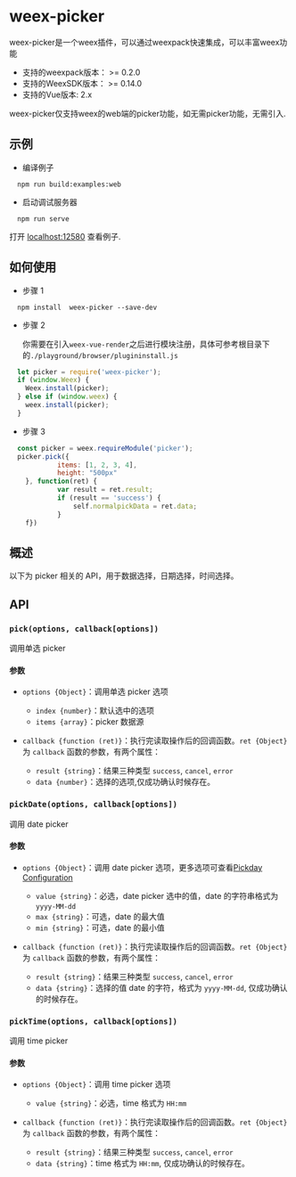 # weex-picker
weex-picker是一个weex插件，可以通过weexpack快速集成，可以丰富weex功能

* 支持的weexpack版本： >= 0.2.0
* 支持的WeexSDK版本： >= 0.14.0
* 支持的Vue版本: 2.x

weex-picker仅支持weex的web端的picker功能，如无需picker功能，无需引入.

## 示例

- 编译例子
```
  npm run build:examples:web
```
- 启动调试服务器
```
  npm run serve
```
  打开 [localhost:12580]('localhost:12580/index.html') 查看例子.

## 如何使用

- 步骤 1
```
  npm install  weex-picker --save-dev
```
- 步骤 2
  
  你需要在引入`weex-vue-render`之后进行模块注册，具体可参考根目录下的`./playground/browser/plugininstall.js`

```javascript
  let picker = require('weex-picker');
  if (window.Weex) {
    Weex.install(picker);
  } else if (window.weex) {
    weex.install(picker);
  }
```
- 步骤 3

```javascript
  const picker = weex.requireModule('picker');
  picker.pick({
			items: [1, 2, 3, 4],
			height: "500px"
	}, function(ret) {
			var result = ret.result;
			if (result == 'success') {
				self.normalpickData = ret.data;
			}
	f})
```

## 概述

以下为 picker 相关的 API，用于数据选择，日期选择，时间选择。

## API

### `pick(options, callback[options])`

调用单选 picker

#### 参数

- `options {Object}`：调用单选 picker 选项
  - `index {number}`：默认选中的选项
  - `items {array}`：picker 数据源

- `callback {function (ret)}`：执行完读取操作后的回调函数。`ret {Object}` 为 `callback` 函数的参数，有两个属性：
  - `result {string}`：结果三种类型 `success`, `cancel`, `error`
  - `data {number}`：选择的选项,仅成功确认时候存在。

### `pickDate(options, callback[options])`

调用 date picker

#### 参数

- `options {Object}`：调用 date picker 选项，更多选项可查看[Pickday Configuration](https://github.com/dbushell/Pikaday#configuration)
  - `value {string}`：必选，date picker 选中的值，date 的字符串格式为`yyyy-MM-dd`
  - `max {string}`：可选，date 的最大值
  - `min {string}`：可选，date 的最小值

- `callback {function (ret)}`：执行完读取操作后的回调函数。`ret {Object}` 为 `callback` 函数的参数，有两个属性：
  - `result {string}`：结果三种类型 `success`, `cancel`, `error`
  - `data {string}`：选择的值 date 的字符，格式为 `yyyy-MM-dd`, 仅成功确认的时候存在。

### `pickTime(options, callback[options])`

调用 time picker

#### 参数

- `options {Object}`：调用 time picker 选项
  - `value {string}`：必选，time 格式为 `HH:mm`

- `callback {function (ret)}`：执行完读取操作后的回调函数。`ret {Object}` 为 `callback` 函数的参数，有两个属性：
  - `result {string}`：结果三种类型 `success`, `cancel`, `error`
  - `data {string}`：time 格式为 `HH:mm`, 仅成功确认的时候存在。
  
  